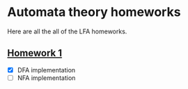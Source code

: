 # Automata theory homeworks
Here are all the all of the LFA homeworks.
## [Homework 1](./hw1/)
- [x] DFA implementation  
- [ ] NFA implementation